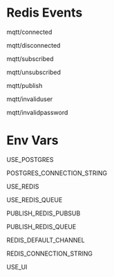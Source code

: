 # Redis Events 

mqtt/connected

mqtt/disconnected

mqtt/subscribed

mqtt/unsubscribed

mqtt/publish

mqtt/invaliduser

mqtt/invalidpassword

# Env Vars

USE_POSTGRES

POSTGRES_CONNECTION_STRING

USE_REDIS

USE_REDIS_QUEUE

PUBLISH_REDIS_PUBSUB

PUBLISH_REDIS_QUEUE

REDIS_DEFAULT_CHANNEL

REDIS_CONNECTION_STRING

USE_UI